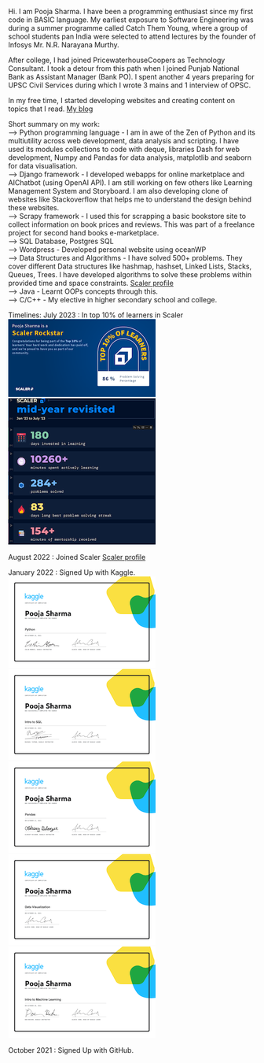 Hi. I am Pooja Sharma. I have been a programming enthusiast since my first code in BASIC language. My earliest exposure to Software Engineering was during a summer programme called Catch Them Young, where a group of school students pan India were selected to attend lectures by the founder of Infosys Mr. N.R. Narayana Murthy.  

After college, I had joined PricewaterhouseCoopers as Technology Consultant. I took a detour from this path when I joined Punjab National Bank as Assistant Manager (Bank PO). I spent another 4 years preparing for UPSC Civil Services during which I wrote 3 mains and 1 interview of OPSC.

In my free time, I started developing websites and creating content on topics that I read. [My blog](https://myessaycollection.wordpress.com/)    


Short summary on my work:  
--> Python programming language - I am in awe of the Zen of Python and its multiutility across web development, data analysis and scripting. I have used its modules collections to code with deque, libraries Dash for web development, Numpy and Pandas for data analysis, matplotlib and seaborn for data visualisation.    
--> Django framework - I developed webapps for online marketplace and AIChatbot (using OpenAI API). I am still working on few others like Learning Management System and Storyboard. I am also developing clone of websites like Stackoverflow that helps me to understand the design behind these websites.   
--> Scrapy framework - I used this for scrapping a basic bookstore site to collect information on book prices and reviews. This was part of a freelance project for second hand books e-marketplace.    
--> SQL Database, Postgres SQL   
--> Wordpress - Developed personal website using oceanWP   
--> Data Structures and Algorithms - I have solved 500+ problems. They cover different Data structures like hashmap, hashset, Linked Lists, Stacks, Queues, Trees. I have developed algorithms to solve these problems within provided time and space constraints. [Scaler profile](https://www.scaler.com/academy/profile)&nbsp;&nbsp;     
--> Java - Learnt OOPs concepts through this.  
--> C/C++ - My elective in higher secondary school and college.  


Timelines:
July 2023 : In top 10% of learners in Scaler        
![Alt text](KaggleCertis/Scaler10.png?raw=true)&nbsp; 
![Alt text](KaggleCertis/scaler.png?raw=true)&nbsp; 


August 2022 : Joined Scaler [Scaler profile](https://www.scaler.com/academy/profile)


January 2022 : Signed Up with Kaggle.
![Alt text](KaggleCertis/Python.png?raw=true)&nbsp; 
![Alt text](KaggleCertis/SQL.png?raw=true)&nbsp;
![Alt text](KaggleCertis/Pandas.png?raw=true)&nbsp;
![Alt text](KaggleCertis/DV.png?raw=true)&nbsp;
![Alt text](KaggleCertis/ML.png?raw=true)&nbsp;

October 2021 : Signed Up with GitHub.





